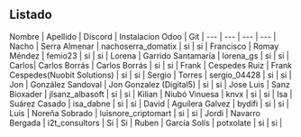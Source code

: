Listado
----------------
Nombre | Apellido | Discord | Instalacion Odoo | Git |
--- | --- | --- | --- |
Nacho | Serra Almenar | nachoserra_domatix | si | si |
Francisco | Romay Méndez | femio23 | si | si |
Lorena | Garrido Santamaría | lorena_gs | si | si |
Carlos| Carlos Borrás | Carlos Borrás      | si | si |
Frank | Cespedes Ruiz | Frank Cespedes(Nuobit Solutions) | si | si |
Sergio | Torres | sergio_04428 | si | si |
Jon | González Sandoval | Jon Gonzalez (Digital5) | si | si |
Jose Luis | Sanz Bioxader | jlsanz_albasoft | si | si |
Kilian | Niubó Vinuesa | knvx | si | si |
Isa | Suárez Casado | isa_dabne | si | si |
David | Aguilera Galvez | bydifi | si | si |
Luis | Noreña Sobrado | luisnore_criptomart | si | si |
Jordi | Navarro Bergada | i2t_consultors | Si | Si |
Ruben | García Solís | potxolate | si | si |